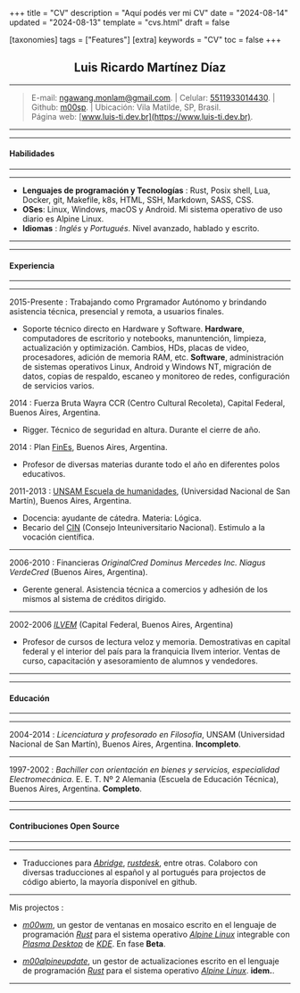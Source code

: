 +++
title = "CV"
description = "Aquí podés ver mi CV"
date = "2024-08-14"
updated = "2024-08-13"
template = "cvs.html"
draft = false

[taxonomies]
tags = ["Features"]
[extra]
keywords = "CV"
toc = false
+++

## <center>Luis Ricardo Martínez Díaz</center>

---
>E-mail: <ngawang.monlam@gmail.com>. | Celular: [5511933014430](tel:+5511933014430). | Github: [m00sp](https://github.com/m00sp). | Ubicación: Vila Matilde, SP, Brasil. </br> Página web: [www.luis-ti.dev.br](https://www.luis-ti.dev.br).
----
----
#### **Habilidades**
-------
----
- **Lenguajes de programación y Tecnologías**
:	Rust, Posix shell, Lua, Docker, git, Makefile, k8s, HTML, SSH, Markdown, SASS, CSS. </br>
- **OSes**:	Linux, Windows, macOS y Android. Mi sistema operativo de uso diario es Alpine Linux. </br>
- **Idiomas**
:   *Inglés* y *Portugués*. Nivel avanzado, hablado y escrito.

----
----
#### **Experiencia**
-----------
----
2015-Presente
:	Trabajando como Prgramador Autónomo y brindando asistencia técnica, presencial y remota, a usuarios finales.
- Soporte técnico directo en Hardware y Software. **Hardware**, computadores de escritorio y notebooks, manuntención, limpieza, actualización y optimización. Cambios, HDs, placas de video, procesadores, adición de memoria RAM, etc. **Software**,  administración de sistemas operativos Linux, Android y Windows NT, migración de datos, copias de respaldo, escaneo y monitoreo de redes, configuración de servicios varios.

2014
:	Fuerza Bruta Wayra CCR (Centro Cultural Recoleta), Capital Federal, Buenos Aires, Argentina.
- Rigger. Técnico de seguridad en altura. Durante el cierre de año.

2014
:	Plan [FinEs](https://www.argentina.gob.ar/educacion/fines), Buenos Aires, Argentina.
- Profesor de diversas materias durante todo el año en diferentes polos educativos.

2011-2013
:   [UNSAM Escuela de humanidades](https://www.unsam.edu.ar/escuelas/eh/), (Universidad Nacional de San Martín), Buenos Aires, Argentina.

- Docencia: ayudante de cátedra. Materia: Lógica.
- Becario del [CIN](https://www.cin.edu.ar/) (Consejo Inteuniversitario Nacional). Estimulo a la vocación científica.

----
2006-2010
:   Financieras *OriginalCred*  *Dominus Mercedes Inc.* *Niagus* *VerdeCred* (Buenos Aires, Argentina).

- Gerente general. Asistencia técnica a comercios y adhesión de los mismos al sistema de créditos dirigido.

----
2002-2006 *[ILVEM](https://ilvem.com/)* (Capital Federal, Buenos Aires, Argentina)

- Profesor de cursos de lectura veloz y memoria. Demostrativas en capital federal y el interior del país para la franquicia Ilvem interior. Ventas de curso, capacitación y asesoramiento de alumnos y vendedores.

----
----
#### **Educación**
----
----
2004-2014
:       *Licenciatura y profesorado en Filosofía*, UNSAM (Universidad Nacional de San Martín), Buenos Aires, Argentina. **Incompleto**.

----
1997-2002
:       *Bachiller con orientación en bienes y servicios, especialidad Electromecánica*. E. E. T. Nº 2 Alemania (Escuela de Educación Técnica), Buenos Aires, Argentina. **Completo**.

----
----
#### **Contribuciones Open Source**
----
----
- Traducciones para *[Abridge](https://github.com/jieiku/abridge)*, *[rustdesk](https://github.com/rustdesk/rustdesk-server-demo)*, entre otras. Colaboro con diversas traducciones al español y al portugués para projectos de código abierto, la mayoría disponível en github.

----
Mis projectos
:
- *[m00wm](https://github.com/m00sp/m00wm)*, un gestor de ventanas en mosaico escrito en el lenguaje de programación *[Rust](https://rust-lang.org)* para el sistema operativo *[Alpine Linux](https://alpinelinux.org)* integrable con *[Plasma Desktop](https://kde.org/plasma-desktop/)* de *[KDE](https://kde.org)*. En fase **Beta**.

- *[m00alpineupdate](https://github.com/m00sp/m00alpineupdate)*, un gestor de actualizaciones escrito en el lenguaje de programación *[Rust](https://rust-lang.org)* para el sistema operativo *[Alpine Linux](https://alpinelinux.org)*.  **idem.**.

----
